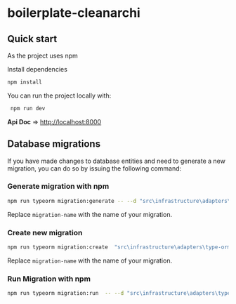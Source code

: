 # boilerplate-cleanarchi

## Quick start

As the project uses npm 

Install dependencies
```sh
npm install
```



You can run the project locally with:

```sh
 npm run dev
```
**Api Doc** => [http://localhost:8000](http://localhost:8000/api-doc)

## Database migrations

If you have made changes to database entities and need to generate a new
migration, you can do so by issuing the following command:


### Generate migration with npm 
```sh
npm run typeorm migration:generate -- --d "src\infrastructure\adapters\type-orm\data-source.ts"   "src\infrastructure\adapters\type-orm\migrations\migration-name"

```
Replace `migration-name` with the name of your migration.

### Create new migration
```sh
npm run typeorm migration:create  "src\infrastructure\adapters\type-orm\migrations\migration-name"

```
Replace `migration-name` with the name of your migration.

### Run Migration with npm
```sh
npm run typeorm migration:run  -- --d "src\infrastructure\adapters\type-orm\data-source.ts"

```


